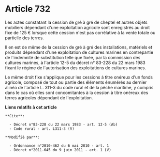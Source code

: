 # Article 732

Les actes constatant la cession de gré à gré de cheptel et autres objets mobiliers dépendant d'une exploitation agricole sont
enregistrés au droit fixe de 125 € lorsque cette cession n'est pas corrélative à la vente totale ou partielle des terres. 

Il en est de même de la cession de gré à gré des installations, matériels et produits dépendant d'une exploitation de
cultures marines en contrepartie de l'indemnité de substitution telle que fixée, par la commission des cultures marines, à
l'article 12-5 du décret n° 83-228 du 22 mars 1983 fixant le régime de l'autorisation des exploitations de cultures marines. 

Le même droit fixe s'applique pour les cessions à titre onéreux d'un fonds agricole, composé de tout ou partie des éléments
énumérés au dernier alinéa de l'article L. 311-3 du code rural et de la pêche maritime, y compris dans le cas où elles sont
concomitantes à la cession à titre onéreux des terres agricoles dépendant de l'exploitation.

**Liens relatifs à cet article**

	**Cite**:

	  - Décret n°83-228 du 22 mars 1983 - art. 12-5 (Ab)
	  - Code rural - art. L311-3 (V)

	**Modifié par**:

	  - Ordonnance n°2010-462 du 6 mai 2010 - art. 1
	  - Décret n°2011-645 du 9 juin 2011 - art. 1 (V)
